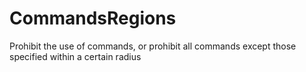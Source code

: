 # CommandsRegions
 Prohibit the use of commands, or prohibit all commands except those specified within a certain radius
